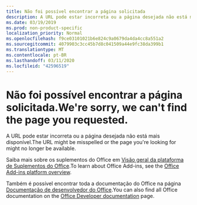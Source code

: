 ```yaml
---
title: Não foi possível encontrar a página solicitada
description: A URL pode estar incorreta ou a página desejada não está mais disponível.
ms.date: 03/19/2019
ms.prod: non-product-specific
localization_priority: Normal
ms.openlocfilehash: f9ce03101021b6e824c9a0679da4da4cc8a551a2
ms.sourcegitcommit: 4079903c3cc45b7d8c041509a44e9fc38da399b1
ms.translationtype: MT
ms.contentlocale: pt-BR
ms.lasthandoff: 03/11/2020
ms.locfileid: "42596519"
---
```

# <a name="were-sorry-we-cant-find-the-page-you-requested"></a><span data-ttu-id="300ac-103">Não foi possível encontrar a página solicitada.</span><span class="sxs-lookup"><span data-stu-id="300ac-103">We're sorry, we can't find the page you requested.</span></span>

<span data-ttu-id="300ac-104">A URL pode estar incorreta ou a página desejada não está mais disponível.</span><span class="sxs-lookup"><span data-stu-id="300ac-104">The URL might be misspelled or the page you're looking for might no longer be available.</span></span>  

<span data-ttu-id="300ac-105">Saiba mais sobre os suplementos do Office em [Visão geral da plataforma de Suplementos do Office](overview/office-add-ins.md).</span><span class="sxs-lookup"><span data-stu-id="300ac-105">To learn about Office Add-ins, see the [Office Add-ins platform overview](overview/office-add-ins.md).</span></span>

<span data-ttu-id="300ac-106">Também é possível encontrar toda a documentação do Office na página [Documentação de desenvolvedor do Office](https://developer.microsoft.com/office/docs).</span><span class="sxs-lookup"><span data-stu-id="300ac-106">You can also find all Office documentation on the [Office Developer documentation](https://developer.microsoft.com/office/docs) page.</span></span>
